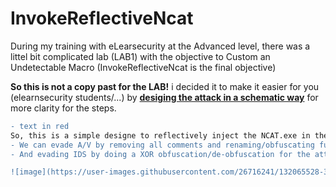 # InvokeReflectiveNcat
During my training with eLearsecurity at the Advanced level, there was a littel bit complicated lab (LAB1) with the objective to Custom an Undetectable Macro (InvokeReflectiveNcat is the final objective)

**So this is not a copy past for the LAB!**
i decided it to make it easier for you (elearnsecurity students/...) by <ins>**desiging the attack in a schematic way**</ins> for more clarity for the steps.
```diff
- text in red
So, this is a simple designe to reflectively inject the NCAT.exe in the targe memory
- We can evade A/V by removing all comments and renaming/obfuscating functions from Invoke-ReflectivePEInjection code.
- And evading IDS by doing a XOR obfuscation/de-obfuscation for the attack’s stage payload.

![image](https://user-images.githubusercontent.com/26716241/132065528-3246c9f0-3e0a-451a-89fa-8fc43cdd13e1.png)
